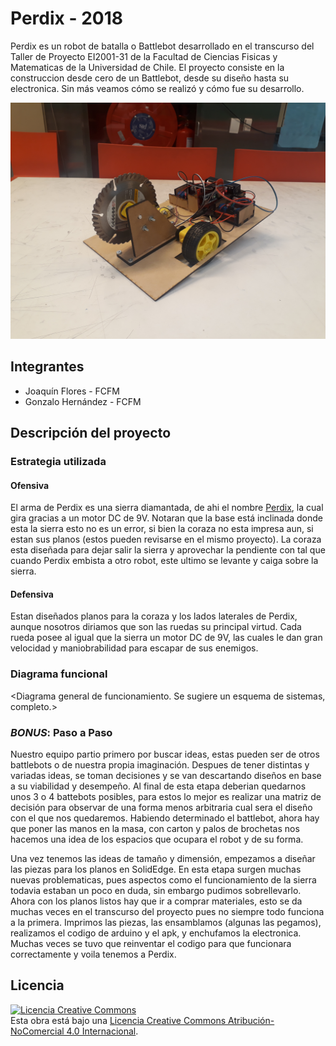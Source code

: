 # Perdix - 2018
Perdix es un robot de batalla o Battlebot desarrollado en el transcurso del Taller de Proyecto EI2001-31 de la Facultad de Ciencias Fisicas y Matematicas de la Universidad de Chile. El proyecto consiste en la construccion desde cero de un Battlebot, desde su diseño hasta su electronica. Sin más veamos cómo se realizó y cómo fue su desarrollo. 


![perdix](/multimedia/VISTA_1_FINAL.jpg)



## Integrantes
- Joaquín Flores - FCFM
- Gonzalo Hernández - FCFM

## Descripción del proyecto

### Estrategia utilizada
#### Ofensiva
El arma de Perdix es una sierra diamantada, de ahi el nombre [Perdix](https://es.wikipedia.org/wiki/P%C3%A9rdix_(mitolog%C3%ADa)), la cual gira gracias a un motor DC de 9V. Notaran que la base está inclinada donde esta la sierra esto no es un error, si bien la coraza no esta impresa aun, si estan sus planos (estos pueden revisarse en el mismo proyecto). La coraza esta diseñada para dejar salir la sierra y aprovechar la pendiente con tal que cuando Perdix embista a otro robot, este ultimo se levante y caiga sobre la sierra. 

#### Defensiva
Estan diseñados planos para la coraza y los lados laterales de Perdix, aunque nosotros diriamos que son las ruedas su principal virtud. Cada rueda posee al igual que la sierra un motor DC de 9V, las cuales le dan gran velocidad y maniobrabilidad para escapar de sus enemigos. 

### Diagrama funcional
<Diagrama general de funcionamiento. Se sugiere un esquema de sistemas, completo.>

### *BONUS*: Paso a Paso
Nuestro equipo partio primero por buscar ideas, estas pueden ser de otros battlebots o de nuestra propia imaginación. Despues de tener distintas y variadas ideas, se toman decisiones y se van descartando diseños en base a su viabilidad y desempeño. Al final de esta etapa deberian quedarnos unos 3 o 4 battebots posibles, para estos lo mejor es realizar una matriz de decisión para observar de una forma menos arbitraria cual sera el diseño con el que nos quedaremos. Habiendo determinado el battlebot, ahora hay que poner las manos en la masa, con carton y palos de brochetas nos hacemos una idea de los espacios que ocupara el robot y de su forma.

Una vez tenemos las ideas de tamaño y dimensión, empezamos a diseñar las piezas para los planos en SolidEdge. En esta etapa surgen muchas nuevas problematicas, pues aspectos como el funcionamiento de la sierra todavia estaban un poco en duda, sin embargo pudimos sobrellevarlo. Ahora con los planos listos hay que ir a comprar materiales, esto se da muchas veces en el transcurso del proyecto pues no siempre todo funciona a la primera. Imprimos las piezas, las ensamblamos (algunas las pegamos), realizamos el codigo de arduino y el apk, y enchufamos la electronica. Muchas veces se tuvo que reinventar el codigo para que funcionara correctamente y voila tenemos a Perdix. 

## Licencia
<a rel="license" href="http://creativecommons.org/licenses/by-nc/4.0/"><img alt="Licencia Creative Commons" style="border-width:0" src="https://i.creativecommons.org/l/by-nc/4.0/88x31.png" /></a><br />Esta obra está bajo una <a rel="license" href="http://creativecommons.org/licenses/by-nc/4.0/">Licencia Creative Commons Atribución-NoComercial 4.0 Internacional</a>.
